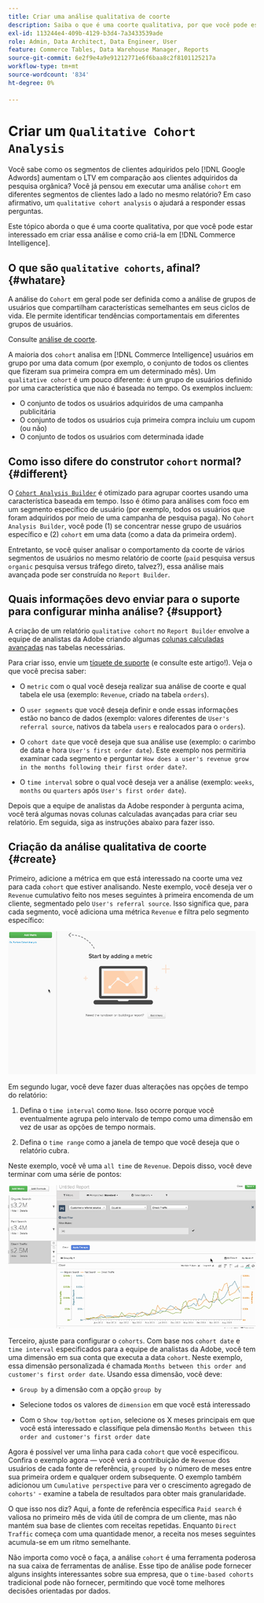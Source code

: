 ```yaml
---
title: Criar uma análise qualitativa de coorte
description: Saiba o que é uma coorte qualitativa, por que você pode estar interessado em criar essa análise e como criá-la no Commerce Intelligence.
exl-id: 113244e4-409b-4129-b3d4-7a3433539ade
role: Admin, Data Architect, Data Engineer, User
feature: Commerce Tables, Data Warehouse Manager, Reports
source-git-commit: 6e2f9e4a9e91212771e6f6baa8c2f8101125217a
workflow-type: tm+mt
source-wordcount: '834'
ht-degree: 0%

---
```


# Criar um `Qualitative Cohort Analysis`

Você sabe como os segmentos de clientes adquiridos pelo [!DNL Google Adwords] aumentam o LTV em comparação aos clientes adquiridos da pesquisa orgânica? Você já pensou em executar uma análise `cohort` em diferentes segmentos de clientes lado a lado no mesmo relatório? Em caso afirmativo, um `qualitative cohort analysis` o ajudará a responder essas perguntas.

Este tópico aborda o que é uma coorte qualitativa, por que você pode estar interessado em criar essa análise e como criá-la em [!DNL Commerce Intelligence].

## O que são `qualitative cohorts`, afinal? {#whatare}

A análise do `Cohort` em geral pode ser definida como a análise de grupos de usuários que compartilham características semelhantes em seus ciclos de vida. Ele permite identificar tendências comportamentais em diferentes grupos de usuários.

Consulte [análise de coorte](https://www.cohortanalysis.com/).

A maioria dos `cohort` analisa em [!DNL Commerce Intelligence] usuários em grupo por uma data comum (por exemplo, o conjunto de todos os clientes que fizeram sua primeira compra em um determinado mês). Um `qualitative cohort` é um pouco diferente: é um grupo de usuários definido por uma característica que não é baseada no tempo. Os exemplos incluem:

* O conjunto de todos os usuários adquiridos de uma campanha publicitária
* O conjunto de todos os usuários cuja primeira compra incluiu um cupom (ou não)
* O conjunto de todos os usuários com determinada idade

## Como isso difere do construtor `cohort` normal? {#different}

O [`Cohort Analysis Builder`](../dev-reports/cohort-rpt-bldr.md) é otimizado para agrupar coortes usando uma característica baseada em tempo. Isso é ótimo para análises com foco em um segmento específico de usuário (por exemplo, todos os usuários que foram adquiridos por meio de uma campanha de pesquisa paga). No `Cohort Analysis Builder`, você pode (1) se concentrar nesse grupo de usuários específico e (2) `cohort` em uma data (como a data da primeira ordem).

Entretanto, se você quiser analisar o comportamento da coorte de vários segmentos de usuários no mesmo relatório de coorte (`paid` pesquisa versus `organic` pesquisa versus tráfego direto, talvez?), essa análise mais avançada pode ser construída no `Report Builder`.

## Quais informações devo enviar para o suporte para configurar minha análise? {#support}

A criação de um relatório `qualitative cohort` no `Report Builder` envolve a equipe de analistas da Adobe criando algumas [colunas calculadas avançadas](../data-warehouse-mgr/creating-calculated-columns.md) nas tabelas necessárias.

Para criar isso, envie um [tíquete de suporte](https://experienceleague.adobe.com/docs/commerce-knowledge-base/kb/troubleshooting/miscellaneous/mbi-service-policies.html?lang=pt-BR) (e consulte este artigo!). Veja o que você precisa saber:

* O `metric` com o qual você deseja realizar sua análise de coorte e qual tabela ele usa (exemplo: `Revenue`, criado na tabela `orders`).

* O `user segments` que você deseja definir e onde essas informações estão no banco de dados (exemplo: valores diferentes de `User's referral source`, nativos da tabela `users` e realocados para o `orders`).

* O `cohort date` que você deseja que sua análise use (exemplo: o carimbo de data e hora `User's first order date`). Este exemplo nos permitiria examinar cada segmento e perguntar `How does a user's revenue grow in the months following their first order date?`.

* O `time interval` sobre o qual você deseja ver a análise (exemplo: `weeks`, `months` ou `quarters` após `User's first order date`).

Depois que a equipe de analistas da Adobe responder à pergunta acima, você terá algumas novas colunas calculadas avançadas para criar seu relatório. Em seguida, siga as instruções abaixo para fazer isso.

## Criação da análise qualitativa de coorte {#create}

Primeiro, adicione a métrica em que está interessado na coorte uma vez para cada `cohort` que estiver analisando. Neste exemplo, você deseja ver o `Revenue` cumulativo feito nos meses seguintes à primeira encomenda de um cliente, segmentado pelo `User's referral source`. Isso significa que, para cada segmento, você adiciona uma métrica `Revenue` e filtra pelo segmento específico:

![](../../assets/qualcohort1.gif)

Em segundo lugar, você deve fazer duas alterações nas opções de tempo do relatório:

1. Defina o `time interval` como `None`. Isso ocorre porque você eventualmente agrupa pelo intervalo de tempo como uma dimensão em vez de usar as opções de tempo normais.

1. Defina o `time range` como a janela de tempo que você deseja que o relatório cubra.

Neste exemplo, você vê uma `all time` de `Revenue`. Depois disso, você deve terminar com uma série de pontos:

![](../../assets/qualcohort2.gif)

Terceiro, ajuste para configurar o `cohorts`. Com base nos `cohort date` e `time interval` especificados para a equipe de analistas da Adobe, você tem uma dimensão em sua conta que executa a data `cohort`. Neste exemplo, essa dimensão personalizada é chamada `Months between this order and customer's first order date`. Usando essa dimensão, você deve:

* `Group by` a dimensão com a opção `group by`

* Selecione todos os valores de `dimension` em que você está interessado

* Com o `Show top/bottom option`, selecione os X meses principais em que você está interessado e classifique pela dimensão `Months between this order and customer's first order date`

Agora é possível ver uma linha para cada `cohort` que você especificou. Confira o exemplo agora — você verá a contribuição de `Revenue` dos usuários de cada fonte de referência, `grouped by` o número de meses entre sua primeira ordem e qualquer ordem subsequente. O exemplo também adicionou um `Cumulative perspective` para ver o crescimento agregado de `cohorts'` - examine a tabela de resultados para obter mais granularidade.

O que isso nos diz? Aqui, a fonte de referência específica `Paid search` é valiosa no primeiro mês de vida útil de compra de um cliente, mas não mantém sua base de clientes com receitas repetidas. Enquanto `Direct Traffic` começa com uma quantidade menor, a receita nos meses seguintes acumula-se em um ritmo semelhante.

Não importa como você o faça, a análise `cohort` é uma ferramenta poderosa na sua caixa de ferramentas de análise. Esse tipo de análise pode fornecer alguns insights interessantes sobre sua empresa, que o `time-based cohorts` tradicional pode não fornecer, permitindo que você tome melhores decisões orientadas por dados.
